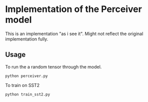 # Implementation of the Perceiver model

This is an implementation "as i see it". Might not reflect the original implementation fully.


## Usage

To run the a random tensor through the model.

```
python perceiver.py
```

To train on SST2

```
python train_sst2.py
```
